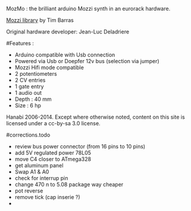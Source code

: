 MozMo : the brilliant arduino Mozzi synth in an eurorack hardware.

[Mozzi library](http://sensorium.github.io/Mozzi/) by Tim Barras

Original hardware developer: Jean-Luc Deladriere 

#Features :

- Arduino compatible with Usb connection
- Powered via Usb or Doepfer 12v bus (selection via jumper)
- Mozzi Hifi mode compatible
- 2 potentiometers 
- 2 CV entries 
- 1 gate entry 
- 1 audio out
- Depth : 40 mm
- Size : 6 hp

 

Hanabi 2006-2014. Except where otherwise noted, content on this site is licensed under a cc-by-sa 3.0 license.


#corrections.todo
- review bus power connector (from 16 pins to 10 pins)
- add 5V regulated power 78L05
- move C4 closer to ATmega328
- get aluminum panel
- Swap A1 & A0
- check for interrup pin
- change 470 n to 5.08 package way cheaper
- pot reverse
- remove tick (cap inserie ?)
- 